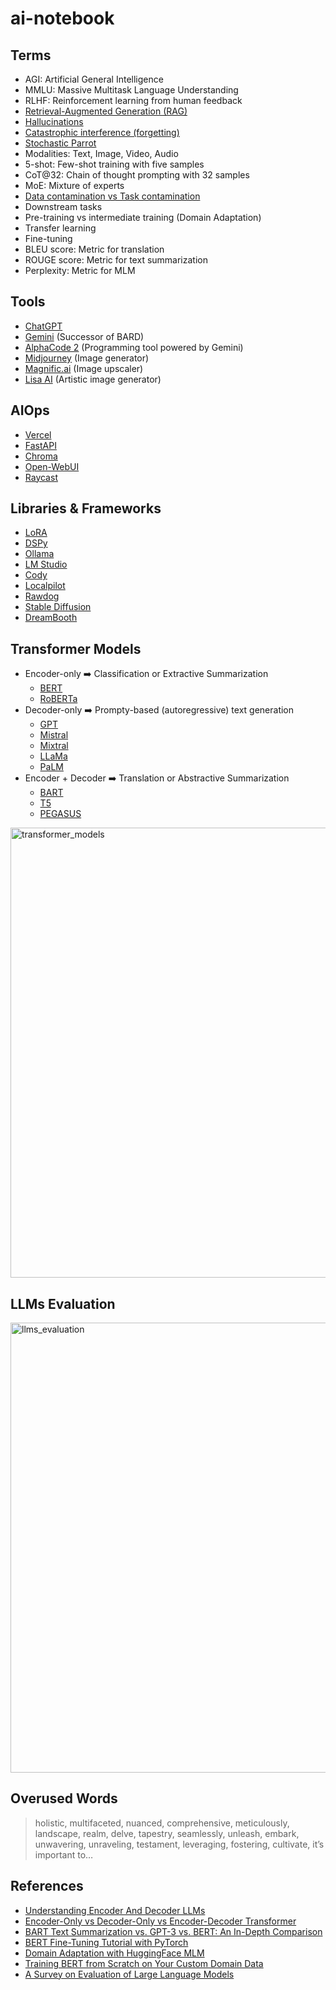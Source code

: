 # ai-notebook

## Terms

* AGI: Artificial General Intelligence 
* MMLU: Massive Multitask Language Understanding
* RLHF: Reinforcement learning from human feedback
* [Retrieval-Augmented Generation (RAG)](https://blogs.nvidia.com/blog/what-is-retrieval-augmented-generation/)
* [Hallucinations](https://en.wikipedia.org/wiki/Hallucination_(artificial_intelligence))
* [Catastrophic interference (forgetting)](https://en.wikipedia.org/wiki/Catastrophic_interference)
* [Stochastic Parrot](https://en.wikipedia.org/wiki/Stochastic_parrot)
* Modalities: Text, Image, Video, Audio
* 5-shot: Few-shot training with five samples
* CoT@32: Chain of thought prompting with 32 samples
* MoE: Mixture of experts
* [Data contamination vs Task contamination](https://cobusgreyling.medium.com/llm-performance-over-time-task-contamination-a69fde87dd86)
* Downstream tasks
* Pre-training vs intermediate training (Domain Adaptation)
* Transfer learning
* Fine-tuning
* BLEU score: Metric for translation
* ROUGE score: Metric for text summarization
* Perplexity: Metric for MLM

## Tools
* [ChatGPT](https://chat.openai.com/)
* [Gemini](https://gemini.google.com/app) (Successor of BARD)
* [AlphaCode 2](https://deepmind.google/discover/blog/competitive-programming-with-alphacode/) (Programming tool powered by Gemini)
* [Midjourney](https://www.midjourney.com/home) (Image generator) 
* [Magnific.ai](https://magnific.ai/) (Image upscaler)
* [Lisa AI](https://lisaai.app/) (Artistic image generator)

## AIOps
* [Vercel](https://vercel.com/)
* [FastAPI](https://fastapi.tiangolo.com/)
* [Chroma](https://www.trychroma.com/)
* [Open-WebUI](https://docs.openwebui.com/)
* [Raycast](https://www.raycast.com/)

## Libraries & Frameworks
* [LoRA](https://huggingface.co/docs/diffusers/en/training/lora)
* [DSPy](https://dspy-docs.vercel.app/)
* [Ollama](https://ollama.com/)
* [LM Studio](https://lmstudio.ai/)
* [Cody](https://meetcody.ai/)
* [Localpilot](https://github.com/danielgross/localpilot)
* [Rawdog](https://github.com/AbanteAI/rawdog)
* [Stable Diffusion](https://huggingface.co/spaces/stabilityai/stable-diffusion)
* [DreamBooth](https://dreambooth.github.io/)

## Transformer Models

* Encoder-only :arrow_right: Classification or Extractive Summarization
  * [BERT](https://huggingface.co/docs/transformers/main/en/model_doc/bert)
  * [RoBERTa](https://huggingface.co/docs/transformers/main/en/model_doc/roberta) 
* Decoder-only :arrow_right: Prompty-based (autoregressive) text generation
  * [GPT](https://huggingface.co/docs/transformers/en/model_doc/openai-gpt)
  * [Mistral](https://huggingface.co/docs/transformers/main/en/model_doc/mistral)
  * [Mixtral](https://huggingface.co/docs/transformers/en/model_doc/mixtral)
  * [LLaMa](https://huggingface.co/docs/transformers/main/en/model_doc/llama)
  * [PaLM](https://ai.google/discover/palm2/)
* Encoder + Decoder :arrow_right: Translation or Abstractive Summarization
  * [BART](https://huggingface.co/docs/transformers/en/model_doc/bart)
  * [T5](https://huggingface.co/docs/transformers/en/model_doc/t5)
  * [PEGASUS](https://huggingface.co/docs/transformers/en/model_doc/pegasus) 

<img src="https://raw.githubusercontent.com/smtnkc/ai-notebook/main/transformer_models.png" alt="transformer_models" width="720"/>

## LLMs Evaluation

<img src="https://raw.githubusercontent.com/smtnkc/ai-notebook/main/llms_evaluation.png" alt="llms_evaluation" width="720"/>

## Overused Words

> holistic, multifaceted, nuanced, comprehensive, meticulously, landscape, realm, delve, tapestry, seamlessly, unleash, embark, unwavering, unraveling, testament, leveraging, fostering, cultivate, it’s important to…
 
## References
* [Understanding Encoder And Decoder LLMs](https://magazine.sebastianraschka.com/p/understanding-encoder-and-decoder)
* [Encoder-Only vs Decoder-Only vs Encoder-Decoder Transformer](https://vaclavkosar.com/ml/Encoder-only-Decoder-only-vs-Encoder-Decoder-Transfomer)
* [BART Text Summarization vs. GPT-3 vs. BERT: An In-Depth Comparison](https://www.width.ai/post/bart-text-summarization)
* [BERT Fine-Tuning Tutorial with PyTorch](https://mccormickml.com/2019/07/22/BERT-fine-tuning/)
* [Domain Adaptation with HuggingFace MLM](https://www.kaggle.com/code/hinepo/domain-adaptation-with-mlm)
* [Training BERT from Scratch on Your Custom Domain Data](https://medium.com/@shankar.arunp/training-bert-from-scratch-on-your-custom-domain-data-a-step-by-step-guide-with-amazon-25fcbee4316a)
* [A Survey on Evaluation of Large Language Models](https://arxiv.org/abs/2307.03109)
